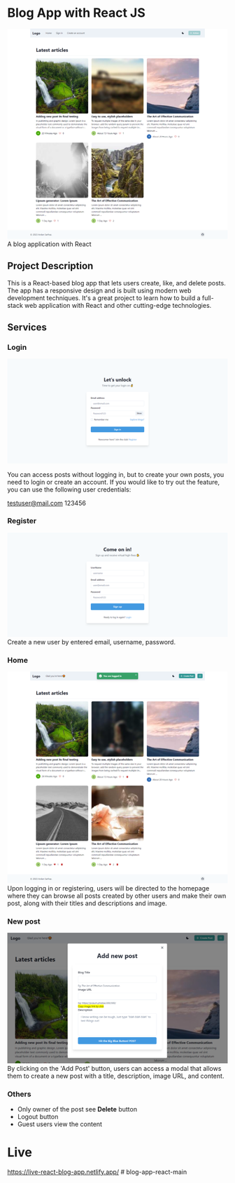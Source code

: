 # Blog App with React JS

![blog landing](./public/main-page.png)
A blog application with React 

## Project Description

This is a React-based blog app that lets users create, like, and delete posts. The app has a responsive design and is built using modern web development techniques. It's a great project to learn how to build a full-stack web application with React and other cutting-edge technologies.

## Services

### Login

![login](./public/login.png)

You can access posts without logging in, but to create your own posts, you need to login or create an account. If you would like to try out the feature, you can use the following user credentials:

testuser@mail.com
123456

### Register

![register](./public/register.png)
Create a new user by entered email, username, password.

### Home

![after login screen](./public/after-login.png)
Upon logging in or registering, users will be directed to the homepage where they can browse all posts created by other users and make their own post, along with their titles and descriptions and image.

### New post

![newpost](./public/create-new-post.png)
By clicking on the 'Add Post' button, users can access a modal that allows them to create a new post with a title, description, image URL, and content.

### Others

- Only owner of the post see <b>Delete</b> button
- Logout button
- Guest users view the content



# Live

https://live-react-blog-app.netlify.app/
#   b l o g - a p p - r e a c t - m a i n 
 
 
